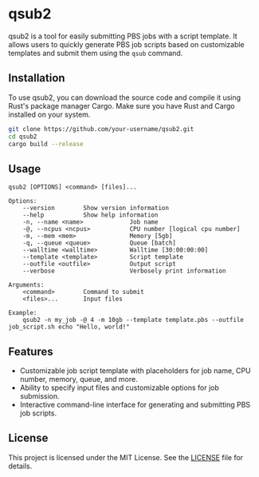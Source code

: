 # qsub2

qsub2 is a tool for easily submitting PBS jobs with a script template. It allows users to quickly generate PBS job scripts based on customizable templates and submit them using the `qsub` command.

## Installation

To use qsub2, you can download the source code and compile it using Rust's package manager Cargo. Make sure you have Rust and Cargo installed on your system.

```bash
git clone https://github.com/your-username/qsub2.git
cd qsub2
cargo build --release
```

## Usage

```
qsub2 [OPTIONS] <command> [files]...

Options:
    --version        Show version information
    --help           Show help information
    -n, --name <name>             Job name
    -@, --ncpus <ncpus>           CPU number [logical cpu number]
    -m, --mem <mem>               Memory [5gb]
    -q, --queue <queue>           Queue [batch]
    --walltime <walltime>         Walltime [30:00:00:00]
    --template <template>         Script template
    --outfile <outfile>           Output script
    --verbose                     Verbosely print information

Arguments:
    <command>        Command to submit
    <files>...       Input files

Example:
    qsub2 -n my_job -@ 4 -m 10gb --template template.pbs --outfile job_script.sh echo "Hello, world!"
```

## Features

- Customizable job script template with placeholders for job name, CPU number, memory, queue, and more.
- Ability to specify input files and customizable options for job submission.
- Interactive command-line interface for generating and submitting PBS job scripts.

## License

This project is licensed under the MIT License. See the [LICENSE](LICENSE) file for details.
